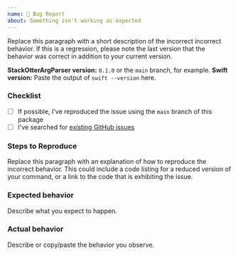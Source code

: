 ```yaml
---
name: 🐛 Bug Report
about: Something isn't working as expected
---
```


<!--
    Thanks for contributing to the Swift Argument Parser!

    Before you submit your issue, please replace each paragraph
    below with the relevant details for your bug, and complete
    the steps in the checklist by placing an 'x' in each box:
    
    - [x] I've completed this task
    - [ ] This task isn't completed
-->

Replace this paragraph with a short description of the incorrect incorrect behavior. If this is a regression, please note the last version that the behavior was correct in addition to your current version.

**StackOtterArgParser version:** `0.1.0` or the `main` branch, for example.
**Swift version:** Paste the output of `swift --version` here.

### Checklist
- [ ] If possible, I've reproduced the issue using the `main` branch of this package
- [ ] I've searched for [existing GitHub issues](https://github.com/apple/swift-argument-parser/issues)

### Steps to Reproduce
Replace this paragraph with an explanation of how to reproduce the incorrect behavior. This could include a code listing for a reduced version of your command, or a link to the code that is exhibiting the issue.

### Expected behavior
Describe what you expect to happen.

### Actual behavior
Describe or copy/paste the behavior you observe.
